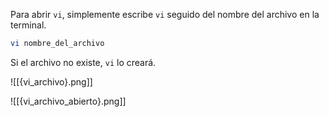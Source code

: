 Para abrir `vi`, simplemente escribe `vi` seguido del nombre del archivo en la terminal.

```bash
vi nombre_del_archivo
```

Si el archivo no existe, `vi` lo creará.

![[{vi_archivo}.png]]

![[{vi_archivo_abierto}.png]]